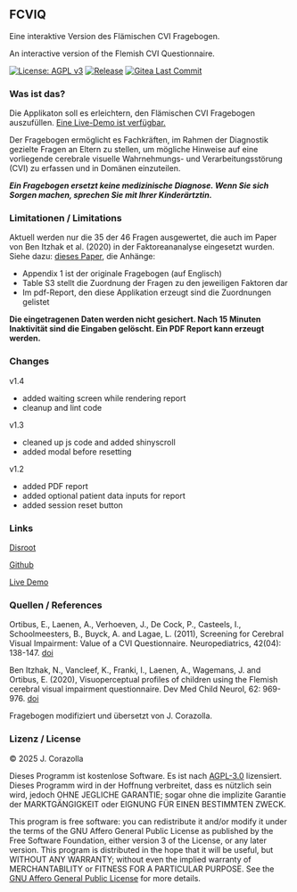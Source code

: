 ## FCVIQ

Eine interaktive Version des Flämischen CVI Fragebogen.

An interactive version of the Flemish CVI Questionnaire.

[![License: AGPL v3](https://img.shields.io/badge/License-AGPL_v3-blue.svg)](https://www.gnu.org/licenses/agpl-3.0) [![Release](https://img.shields.io/gitea/v/release/juicinate/fcviq?gitea_url=https%3A%2F%2Fgit.disroot.org)](https://git.disroot.org/juicinate/fcviq) [![Gitea Last Commit](https://img.shields.io/gitea/last-commit/juicinate/fcviq?gitea_url=https%3A%2F%2Fgit.disroot.org)](https://git.disroot.org/juicinate/fcviq)

### Was ist das?

Die Applikaton soll es erleichtern, den Flämischen CVI Fragebogen auszufüllen. [Eine Live-Demo ist verfügbar.](https://juicinate.shinyapps.io/fcviq)

Der Fragebogen ermöglicht es Fachkräften, im Rahmen der Diagnostik gezielte Fragen an Eltern zu stellen, um mögliche Hinweise auf eine vorliegende cerebrale visuelle Wahrnehmungs- und Verarbeitungsstörung (CVI) zu erfassen und in Domänen einzuteilen. 

***Ein Fragebogen ersetzt keine medizinische Diagnose. Wenn Sie sich Sorgen machen, sprechen Sie mit Ihrer Kinderärtztin.***

### Limitationen / Limitations

Aktuell werden nur die 35 der 46 Fragen ausgewertet, die auch im Paper von Ben Itzhak et al. (2020) in der Faktoreananalyse eingesetzt wurden. Siehe dazu: [dieses Paper](https://doi.org/10.1111/dmcn.14448), die Anhänge: 

- Appendix 1 ist der originale Fragebogen (auf Englisch)
- Table S3 stellt die Zuordnung der Fragen zu den jeweiligen Faktoren dar
- Im pdf-Report, den diese Applikation erzeugt sind die Zuordnungen gelistet

**Die eingetragenen Daten werden nicht gesichert. Nach 15 Minuten Inaktivität sind die Eingaben gelöscht. Ein PDF Report kann erzeugt werden.**

### Changes

v1.4

- added waiting screen while rendering report
- cleanup and lint code

v1.3

- cleaned up js code and added shinyscroll
- added modal before resetting

v1.2

- added PDF report
- added optional patient data inputs for report
- added session reset button

### Links

[Disroot](https://git.disroot.org/juicinate/fcviq)

[Github](https://github.com/juicinate/fcviq)

[Live Demo](https://juicinate.shinyapps.io/fcviq)

### Quellen / References

Ortibus, E., Laenen, A., Verhoeven, J., De Cock, P., Casteels, I., Schoolmeesters, B., Buyck, A. and Lagae, L. (2011), Screening for Cerebral Visual Impairment: Value of a CVI Questionnaire. Neuropediatrics, 42(04): 138-147. [doi](https://doi.org/10.1055/s-0031-1285908)

Ben Itzhak, N., Vancleef, K., Franki, I., Laenen, A., Wagemans, J. and Ortibus, E. (2020), Visuoperceptual profiles of children using the Flemish cerebral visual impairment questionnaire. Dev Med Child Neurol, 62: 969-976. [doi](https://doi.org/10.1111/dmcn.14448)

Fragebogen modifiziert und übersetzt von J. Corazolla.

### Lizenz / License

&copy; 2025 J. Corazolla

Dieses Programm ist kostenlose Software. Es ist nach [AGPL-3.0](https://www.gnu.org/licenses/agpl-3.0.html) lizensiert. Dieses Programm wird in der Hoffnung verbreitet, dass es nützlich sein wird, jedoch OHNE JEGLICHE GARANTIE; sogar ohne die implizite Garantie der MARKTGÄNGIGKEIT oder EIGNUNG FÜR EINEN BESTIMMTEN ZWECK. 

This program is free software: you can redistribute it and/or modify it under the terms of the GNU Affero General Public License as published by the Free Software Foundation, either version 3 of the License, or any later version. This program is distributed in the hope that it will be useful, but WITHOUT ANY WARRANTY; without even the implied warranty of MERCHANTABILITY or FITNESS FOR A PARTICULAR PURPOSE. See the [GNU Affero General Public License](https://www.gnu.org/licenses/agpl-3.0.html) for more details. 
